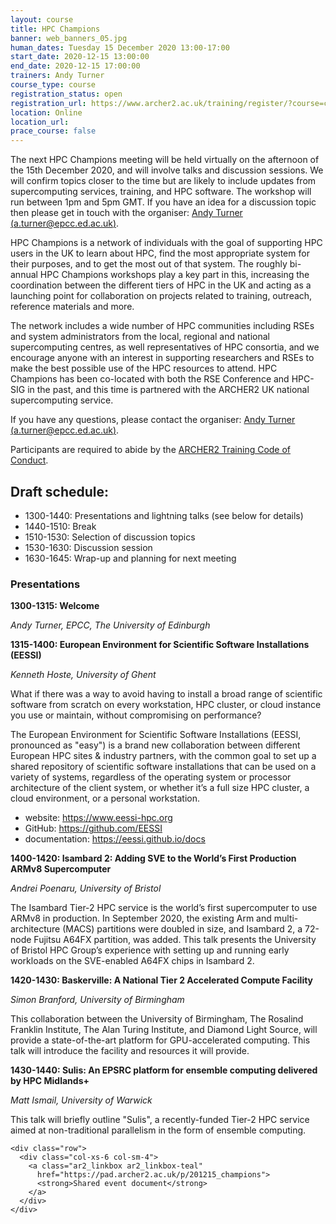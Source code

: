 ```yaml
---
layout: course
title: HPC Champions
banner: web_banners_05.jpg 
human_dates: Tuesday 15 December 2020 13:00-17:00
start_date: 2020-12-15 13:00:00
end_date: 2020-12-15 17:00:00
trainers: Andy Turner
course_type: course
registration_status: open
registration_url: https://www.archer2.ac.uk/training/register/?course=champions
location: Online
location_url:
prace_course: false
---
```


The next HPC Champions meeting will be held virtually on the afternoon of the 15th December 2020, and will involve talks and discussion sessions. We will confirm topics closer to the time but are likely to include updates from supercomputing services, training, and HPC software. The workshop will run between 1pm and 5pm GMT. If you have an idea for a discussion topic then please get in touch with the organiser: [Andy Turner (a.turner@epcc.ed.ac.uk)](mailto:a.turner@epcc.ed.ac.uk).

HPC Champions is a network of individuals with the goal of supporting HPC users in the UK to learn about HPC, find the most appropriate system for their purposes, and to get the most out of that system. The roughly bi-annual HPC Champions workshops play a key part in this, increasing the coordination between the different tiers of HPC in the UK and acting as a launching point for collaboration on projects related to training, outreach, reference materials and more. 

The network includes a wide number of HPC communities including RSEs and system administrators from the local, regional and national supercomputing centres, as well representatives of HPC consortia, and we encourage anyone with an interest in supporting researchers and RSEs to make the best possible use of the HPC resources to attend. HPC Champions has been co-located with both the RSE Conference and HPC-SIG in the past, and this time is partnered with the ARCHER2 UK national supercomputing service.

If you have any questions, please contact the organiser: [Andy Turner (a.turner@epcc.ed.ac.uk)](mailto:a.turner@epcc.ed.ac.uk).

Participants are required to abide by the [ARCHER2 Training Code of Conduct](../../code-of-conduct/). 

## Draft schedule:
* 1300-1440: Presentations and lightning talks (see below for details)
* 1440-1510: Break
* 1510-1530: Selection of discussion topics
* 1530-1630: Discussion session
* 1630-1645: Wrap-up and planning for next meeting

### Presentations

**1300-1315: Welcome**

*Andy Turner, EPCC, The University of Edinburgh*

**1315-1400: European Environment for Scientific Software Installations (EESSI)**

*Kenneth Hoste, University of Ghent*

What if there was a way to avoid having to install a broad range of
scientific software from scratch on every workstation, HPC cluster, or
cloud instance you use or maintain, without compromising on performance?

The European Environment for Scientific Software Installations (EESSI,
pronounced as "easy") is a brand new collaboration between different
European HPC sites & industry partners, with the common goal to set up a
shared repository of scientific software installations that can be used
on a variety of systems, regardless of the operating system or processor
architecture of the client system, or whether it’s a full size HPC
cluster, a cloud environment, or a personal workstation.

- website: https://www.eessi-hpc.org
- GitHub: https://github.com/EESSI
- documentation: https://eessi.github.io/docs

**1400-1420: Isambard 2: Adding SVE to the World’s First Production ARMv8 Supercomputer**

*Andrei Poenaru, University of Bristol*

The Isambard Tier-2 HPC service is the world’s first supercomputer to use ARMv8
in production. In September 2020, the existing Arm and multi-architecture (MACS)
partitions were doubled in size, and Isambard 2, a 72-node Fujitsu A64FX partition,
was added. This talk presents the University of Bristol HPC Group’s experience with
setting up and running early workloads on the SVE-enabled A64FX chips in Isambard 2.

**1420-1430: Baskerville: A National Tier 2 Accelerated Compute Facility**

*Simon Branford, University of Birmingham*

This collaboration between the University of Birmingham, The Rosalind Franklin
Institute, The Alan Turing Institute, and Diamond Light Source, will provide a
state-of-the-art platform for GPU-accelerated computing. This talk will introduce
the facility and resources it will provide.

**1430-1440: Sulis: An EPSRC platform for ensemble computing delivered by HPC Midlands+**

*Matt Ismail, University of Warwick*

This talk will briefly outline "Sulis", a recently-funded Tier-2 HPC
service aimed at non-traditional parallelism in the form of ensemble
computing.

<section id="service">

    <div class="row">	
      <div class="col-xs-6 col-sm-4">
        <a class="ar2_linkbox ar2_linkbox-teal" 
          href="https://pad.archer2.ac.uk/p/201215_champions">
          <strong>Shared event document</strong>       
        </a>
      </div>
    </div>
					
<!-- 		
<h2><a name="video">Video</a></h2>

<div>
	<iframe title="Video" width="560" height="315" src="https://www.youtube.com/embed/xxxxxxxxxxx" frameborder="0" allow="accelerometer; autoplay; encrypted-media; gyroscope; picture-in-picture" allowfullscreen></iframe>
</div>
 -->


<!-- 
<h2><a name="slides">Slides</a></h2>



    <div class="row ">	


      <div class="col-xs-6 col-sm-4">
        <a class="ar2_linkbox ar2_linkbox-teal" href="courses/"
           href="transcript.pdf">
          <strong>Transcript</strong><br/>
          Download a transcript of the video audio
        </a>
      </div>



      <div class="col-xs-6 col-sm-4">
        <a class="ar2_linkbox ar2_linkbox-green" href="courses/"
           href="slides.pdf">
          <strong>Slides</strong><br/>
          Download pdf of the presentation.
        </a>
      </div>
										
    </div>

 -->


<!-- 
<h2><a name="feedback">Feedback</a></h2>


    <div class="row ">	

      <div class="col-xs-6 col-sm-4">
        <a class="ar2_linkbox ar2_linkbox-teal" 

           href="../../feedback/?course=XXXX" 
  or
		   href="https://events.prace-ri.eu/event/NNNN/surveys/NNN"

		>
          <strong>Feedback</strong><br/>
          Please let us know what was great about this course and anything we can improve
        </a>
      </div>
    </div>
		
 -->		

 
</section>


